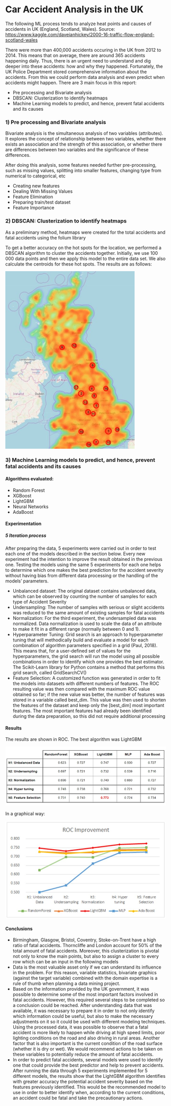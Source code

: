 # Car Accident Analysis in the UK 

The following ML process tends to analyze heat points and causes of accidents in UK (England, Scotland, Wales).
Source: https://www.kaggle.com/daveianhickey/2000-16-traffic-flow-england-scotland-wales

There were more than 400,000 accidents occuring in the UK from 2012 to 2014. This means that on average, there are around 365 accidents happening daily. Thus, there is an urgent need to understand and dig deeper into these accidents: how and why they happened. Fortunately, the UK Police Department stored comprehensive information about the accidents. From this we could perform data analysis and even predict when accidents might happen. There are 3 main focus in this report:
* Pre processing and Bivariate analysis
* DBSCAN: Clusterization to identify heatmaps
* Machine Learning models to predict, and hence, prevent fatal accidents and its causes


### 1) Pre processing and Bivariate analysis

Bivariate analysis is the simultaneous analysis of two variables (attributes). It explores the concept of relationship between two variables, whether there exists an association and the strength of this association, or whether there are differences between two variables and the significance of these differences.

After doing this analysis, some features needed further pre-processing, such as missing values, splitting into smaller features, changing type from numerical to categorical, etc

* Creating new features
* Dealing With Missing Values
* Feature Elimination
* Preparing train/test dataset
* Feature Importance


### 2) DBSCAN: Clusterization to identify heatmaps

As a preliminary method, heatmaps were created for the total accidents and fatal accidents using the folium library

To get a better accuracy on the hot spots for the location, we performed a DBSCAN algorithm to cluster the accidents together. Initially, we use 100 000 data points and then we apply this model to the entire data set. We also calculate the centroids for these hot spots. The results are as follows:

![DBSCAN](Results/clusters.jpg)

### 3) Machine Learning models to predict, and hence, prevent fatal accidents and its causes

#### Algorithms evaluated:

* Random Forest
* XGBoost
* LightGBM
* Neural Networks
* AdaBoost

#### Experimentation

##### 5 Iteration process

After preparing the data, 5 experiments were carried out in order to test each one of the models described in the section below. Every new experiment had the intention to improve the result obtained in the previous one. Testing the models using the same 5 experiments for each one helps to determine which one makes the best prediction for the accident severity without having bias from different data processing or the handling of the models’ parameters.

* Unbalanced dataset: The original dataset contains unbalanced data, which can be observed by counting the number of samples for each type of Accident Severity
* Undersampling: The number of samples with serious or slight accidents was reduced to the same amount of existing samples for fatal accidents
* Normalization: For the third experiment, the undersampled data was normalized. Data normalization is used to scale the data of an attribute to make it fit in a different range (normally between 0 and 1).
* Hyperparameter Tuning: Grid search is an approach to hyperparameter tuning that will methodically build and evaluate a model for each combination of algorithm parameters specified in a grid (Paul, 2018). This means that, for a user-defined set of values for the hyperparameters, the grid search will run the model using all possible combinations in order to identify which one provides the best estimator. The Scikit-Learn library for Python contains a method that performs this grid search, called GridSearchCV()
* Feature Selection: A customized function was generated in order to fit the models into datasets with different numbers of features. The ROC resulting value was then compared with the maximum ROC value obtained so far; if the new value was better, the number of features was stored in a variable called best_dim. This value was then used to shorten the features of the dataset and keep only the [best_dim] most important features. The most important features had already been identified during the data preparation, so this did not require additional processing

#### Results

The results are shown in ROC. The best algorithm was LightGBM

![DBSCAN](Results/res_table.jpg)

In a graphical way:

![DBSCAN](Results/res_roc.jpg)

#### Conclusions

* Birmingham, Glasgow, Bristol, Coventry, Stoke-on-Trent have a high ratio of fatal accidents. Thorncliffe and London account for 50% of the total amount of fatal accidents. Moreover, this clusterization is pivotal not only to know the main points, but also to assign a cluster to every row which can be an input in the following models
* Data is the most valuable asset only if we can understand its influence in the problem. For this reason, variable statistics, bivariate graphics (against the target variable) combined with the domain expertise is a rule of thumb when planning a data mining project.
* Based on the information provided by the UK government, it was possible to determine some of the most important factors involved in fatal accidents. However, this required several steps to be completed so a conclusion could be reached. After understanding data that was available, it was necessary to prepare it in order to not only identify which information could be useful, but also to make the necessary adjustments on it so it could be used with different modeling techniques. Using the processed data, it was possible to observe that a fatal accident is more likely to happen while driving at high speed limits, poor lighting conditions on the road and also driving in rural areas. Another factor that is also important is the current condition of the road surface (whether it is dry or wet). We would recommend actions to be taken on these variables to potentially reduce the amount of fatal accidents.
* In order to predict fatal accidents, several models were used to identify one that could provide the best predictor and help to prevent accidents. After running the data through 5 experiments implemented for 5 different models, the results show that the LightGBM algorithm identifies with greater accuracy the potential accident severity based on the features previously identified. This would be the recommended model to use in order to better identify when, according to the current conditions, an accident could be fatal and take the precautionary actions.





